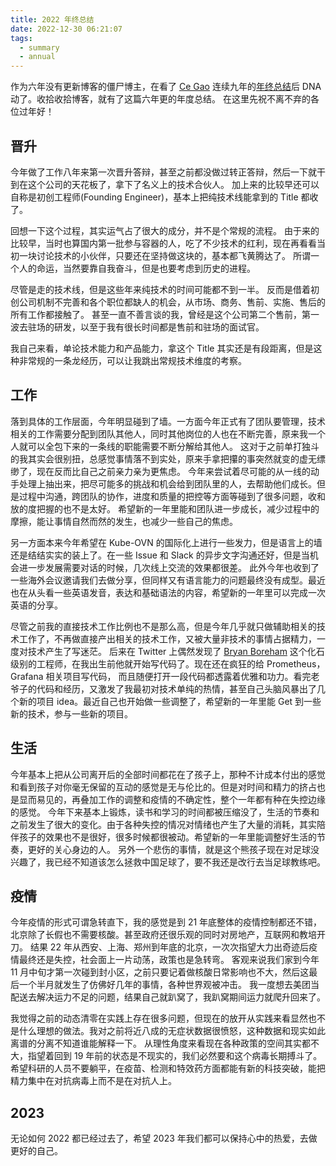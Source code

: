 ```yaml
---
title: 2022 年终总结
date: 2022-12-30 06:21:07
tags:
  - summary
  - annual
---
```


作为六年没有更新博客的僵尸博主，在看了 [Ce Gao](https://twitter.com/gaocegege) 连续九年的[年终总结](http://gaocegege.com/Blog/%E9%9A%8F%E7%AC%94/newyear2022)后 DNA 动了。收拾收拾博客，就有了这篇六年更的年度总结。
在这里先祝不离不弃的各位过年好！

## 晋升

今年做了工作八年来第一次晋升答辩，甚至之前都没做过转正答辩，然后一下就干到在这个公司的天花板了，拿下了名义上的技术合伙人。
加上来的比较早还可以自称是初创工程师(Founding Engineer)，基本上把纯技术线能拿到的 Title 都收了。

回想一下这个过程，其实运气占了很大的成分，并不是个常规的流程。
由于来的比较早，当时也算国内第一批参与容器的人，吃了不少技术的红利，现在再看看当初一块讨论技术的小伙伴，只要还在坚持做这块的，基本都飞黄腾达了。
所谓一个人的命运，当然要靠自我奋斗，但是也要考虑到历史的进程。

尽管是走的技术线，但是这些年来纯技术的时间可能都不到一半。 反而是借着初创公司机制不完善和各个职位都缺人的机会，从市场、商务、售前、实施、售后的所有工作都接触了。
甚至一直不善言谈的我，曾经是这个公司第二个售前，第一波去驻场的研发，以至于我有很长时间都是售前和驻场的面试官。

我自己来看，单论技术能力和产品能力，拿这个 Title 其实还是有段距离，但是这种非常规的一条龙经历，可以让我跳出常规技术维度的考察。

## 工作

落到具体的工作层面，今年明显碰到了墙。一方面今年正式有了团队要管理，技术相关的工作需要分配到团队其他人，同时其他岗位的人也在不断完善，原来我一个人就可以全包下来的一条线的职能需要不断分解给其他人。
这对于之前单打独斗的我其实会很别扭，总感觉事情落不到实处，原来手拿把攥的事突然就变的虚无缥缈了，现在反而比自己之前亲力亲为更焦虑。
今年来尝试着尽可能的从一线的动手处理上抽出来，把尽可能多的挑战和机会给到团队里的人，去帮助他们成长。但是过程中沟通，跨团队的协作，进度和质量的把控等方面等碰到了很多问题，收和放的度把握的也不是太好。
希望新的一年里能和团队进一步成长，减少过程中的摩擦，能让事情自然而然的发生，也减少一些自己的焦虑。

另一方面本来今年希望在 Kube-OVN 的国际化上进行一些发力，但是语言上的墙还是结结实实的装上了。在一些 Issue 和 Slack 的异步文字沟通还好，但是当机会进一步发展需要对话的时候，几次线上交流的效果都很差。
此外今年也收到了一些海外会议邀请我们去做分享，但同样又有语言能力的问题最终没有成型。最近也在从头看一些英语发音，表达和基础语法的内容，希望新的一年里可以完成一次英语的分享。

尽管之前我的直接技术工作比例也不是那么高，但是今年几乎就只做辅助相关的技术工作了，不再做直接产出相关的技术工作，又被大量非技术的事情占据精力，一度对技术产生了写迷茫。
后来在 Twitter 上偶然发现了 [Bryan Boreham](https://twitter.com/bboreham) 这个化石级别的工程师，在我出生前他就开始写代码了。现在还在疯狂的给 Prometheus，Grafana 相关项目写代码，
而且随便打开一段代码都透露着优雅和功力。看完老爷子的代码和经历，又激发了我最初对技术单纯的热情，甚至自己头脑风暴出了几个新的项目 idea。最近自己也开始做一些调整了，希望新的一年里能 Get 到一些新的技术，参与一些新的项目。

## 生活

今年基本上把从公司离开后的全部时间都花在了孩子上，那种不计成本付出的感觉和看到孩子对你毫无保留的互动的感觉是无与伦比的。但是对时间和精力的挤占也是显而易见的，再叠加工作的调整和疫情的不确定性，整个一年都有种在失控边缘的感觉。
今年下来基本上锻炼，读书和学习的时间都被压缩没了，生活的节奏和之前发生了很大的变化。由于各种失控的情况对情绪也产生了大量的消耗，其实陪伴孩子的效果也不是很好，很多时候都很被动。希望新的一年里能调整好生活的节奏，更好的关心身边的人。
另外一个悲伤的事情，就是这个熊孩子现在对足球没兴趣了，我已经不知道该怎么拯救中国足球了，要不我还是改行去当足球教练吧。

## 疫情

今年疫情的形式可谓急转直下，我的感觉是到 21 年底整体的疫情控制都还不错，北京除了长假也不需要核酸。甚至政府还很乐观的同时对房地产，互联网和教培开刀。
结果 22 年从西安、上海、郑州到年底的北京，一次次指望大力出奇迹后疫情最终还是失控，社会面上一片动荡，政策也是急转弯。
客观来说我们家到今年 11 月中旬才第一次碰到封小区，之前只要记着做核酸日常影响也不大，然后这最后一个半月就发生了仿佛好几年的事情，各种世界观被冲击。
我一度想去美团当配送去解决运力不足的问题，结果自己就趴窝了，我趴窝期间运力就爬升回来了。

我觉得之前的动态清零在实践上存在很多问题，但现在的放开从实践来看显然也不是什么理想的做法。我对之前将近八成的无症状数据很愤怒，这种数据和现实如此离谱的分离不知道谁能解释一下。
从理性角度来看现在各种政策的空间其实都不大，指望着回到 19 年前的状态是不现实的，我们必然要和这个病毒长期搏斗了。
希望科研的人员不要躺平，在疫苗、检测和特效药方面都能有新的科技突破，能把精力集中在对抗病毒上而不是在对抗人上。

## 2023

无论如何 2022 都已经过去了，希望 2023 年我们都可以保持心中的热爱，去做更好的自己。
